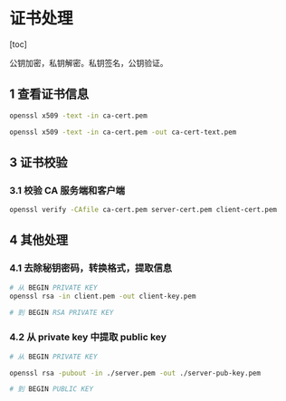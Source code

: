 # 证书处理

[toc]

公钥加密，私钥解密。私钥签名，公钥验证。

## 1 查看证书信息

```bash
openssl x509 -text -in ca-cert.pem

openssl x509 -text -in ca-cert.pem -out ca-cert-text.pem
```

## 3 证书校验

### 3.1 校验 CA 服务端和客户端

```bash
openssl verify -CAfile ca-cert.pem server-cert.pem client-cert.pem
```

## 4 其他处理

### 4.1 去除秘钥密码，转换格式，提取信息

```bash
# 从 BEGIN PRIVATE KEY
openssl rsa -in client.pem -out client-key.pem

# 到 BEGIN RSA PRIVATE KEY
```

### 4.2 从 private key 中提取 public key

```bash
# 从 BEGIN PRIVATE KEY

openssl rsa -pubout -in ./server.pem -out ./server-pub-key.pem

# 到 BEGIN PUBLIC KEY
```
